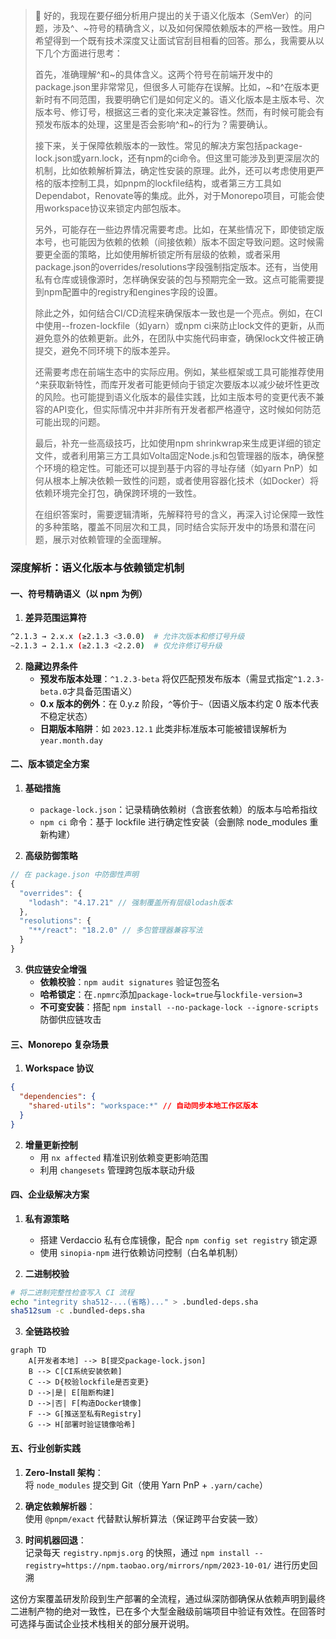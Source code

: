 > 💭 好的，我现在要仔细分析用户提出的关于语义化版本（SemVer）的问题，涉及^、~符号的精确含义，以及如何保障依赖版本的严格一致性。用户希望得到一个既有技术深度又让面试官刮目相看的回答。那么，我需要从以下几个方面进行思考：
>
> 首先，准确理解^和~的具体含义。这两个符号在前端开发中的package.json里非常常见，但很多人可能存在误解。比如，~和^在版本更新时有不同范围，我要明确它们是如何定义的。语义化版本是主版本号、次版本号、修订号，根据这三者的变化来决定兼容性。然而，有时候可能会有预发布版本的处理，这里是否会影响^和~的行为？需要确认。
>
> 接下来，关于保障依赖版本的一致性。常见的解决方案包括package-lock.json或yarn.lock，还有npm的ci命令。但这里可能涉及到更深层次的机制，比如依赖解析算法，确定性安装的原理。此外，还可以考虑使用更严格的版本控制工具，如pnpm的lockfile结构，或者第三方工具如Dependabot，Renovate等的集成。此外，对于Monorepo项目，可能会使用workspace协议来锁定内部包版本。
>
> 另外，可能存在一些边界情况需要考虑。比如，在某些情况下，即使锁定版本号，也可能因为依赖的依赖（间接依赖）版本不固定导致问题。这时候需要更全面的策略，比如使用解析锁定所有层级的依赖，或者采用package.json的overrides/resolutions字段强制指定版本。还有，当使用私有仓库或镜像源时，怎样确保安装的包与预期完全一致。这点可能需要提到npm配置中的registry和engines字段的设置。
>
> 除此之外，如何结合CI/CD流程来确保版本一致也是一个亮点。例如，在CI中使用--frozen-lockfile（如yarn）或npm ci来防止lock文件的更新，从而避免意外的依赖更新。此外，在团队中实施代码审查，确保lock文件被正确提交，避免不同环境下的版本差异。
>
> 还需要考虑在前端生态中的实际应用。例如，某些框架或工具可能推荐使用^来获取新特性，而库开发者可能更倾向于锁定次要版本以减少破坏性更改的风险。也可能提到语义化版本的最佳实践，比如主版本号的变更代表不兼容的API变化，但实际情况中并非所有开发者都严格遵守，这时候如何防范可能出现的问题。
>
> 最后，补充一些高级技巧，比如使用npm shrinkwrap来生成更详细的锁定文件，或者利用第三方工具如Volta固定Node.js和包管理器的版本，确保整个环境的稳定性。可能还可以提到基于内容的寻址存储（如yarn PnP）如何从根本上解决依赖一致性的问题，或者使用容器化技术（如Docker）将依赖环境完全打包，确保跨环境的一致性。
>
> 在组织答案时，需要逻辑清晰，先解释符号的含义，再深入讨论保障一致性的多种策略，覆盖不同层次和工具，同时结合实际开发中的场景和潜在问题，展示对依赖管理的全面理解。
>
> 



### 深度解析：语义化版本与依赖锁定机制

#### 一、符号精确语义（以 npm 为例）

1. **差异范围运算符**
```bash
^2.1.3 → 2.x.x (≥2.1.3 <3.0.0)  # 允许次版本和修订号升级
~2.1.3 → 2.1.x (≥2.1.3 <2.2.0)  # 仅允许修订号升级
```

2. **隐藏边界条件**
   - **预发布版本处理**：`^1.2.3-beta` 将仅匹配预发布版本（需显式指定`^1.2.3-beta.0`才具备范围语义）
   - **0.x 版本的例外**：在 0.y.z 阶段，`^`等价于`~`（因语义版本约定 0 版本代表不稳定状态）
   - **日期版本陷阱**：如 `2023.12.1` 此类非标准版本可能被错误解析为 `year.month.day`

#### 二、版本锁定全方案

1. **基础措施**
   - `package-lock.json`：记录精确依赖树（含嵌套依赖）的版本与哈希指纹
   - `npm ci` 命令：基于 lockfile 进行确定性安装（会删除 node_modules 重新构建）

2. **高级防御策略**
```javascript
// 在 package.json 中防御性声明
{ 
  "overrides": { 
    "lodash": "4.17.21" // 强制覆盖所有层级lodash版本
  },
  "resolutions": {
    "**/react": "18.2.0" // 多包管理器兼容写法
  }
}
```

3. **供应链安全增强**
   - **依赖校验**：`npm audit signatures` 验证包签名
   - **哈希锁定**：在`.npmrc`添加`package-lock=true`与`lockfile-version=3` 
   - **不可变安装**：搭配 `npm install --no-package-lock --ignore-scripts` 防御供应链攻击

#### 三、Monorepo 复杂场景

1. **Workspace 协议**
```json
{
  "dependencies": {
    "shared-utils": "workspace:*" // 自动同步本地工作区版本
  }
}
```

2. **增量更新控制**
   - 用 `nx affected` 精准识别依赖变更影响范围
   - 利用 `changesets` 管理跨包版本联动升级

#### 四、企业级解决方案

1. **私有源策略**
   - 搭建 Verdaccio 私有仓库镜像，配合 `npm config set registry` 锁定源
   - 使用 `sinopia-npm` 进行依赖访问控制（白名单机制）

2. **二进制校验**
```bash
# 将二进制完整性检查写入 CI 流程
echo "integrity sha512-...(省略)..." > .bundled-deps.sha
sha512sum -c .bundled-deps.sha
```

3. **全链路校验**
```mermaid
graph TD
    A[开发者本地] --> B[提交package-lock.json]
    B --> C[CI系统安装依赖]
    C --> D{校验lockfile是否变更}
    D -->|是| E[阻断构建]
    D -->|否| F[构造Docker镜像]
    F --> G[推送至私有Registry]
    G --> H[部署时验证镜像哈希]
```

#### 五、行业创新实践

1. **Zero-Install 架构**：  
   将 `node_modules` 提交到 Git（使用 Yarn PnP + `.yarn/cache`）

2. **确定依赖解析器**：  
   使用 `@pnpm/exact` 代替默认解析算法（保证跨平台安装一致）

3. **时间机器回退**：  
   记录每天 `registry.npmjs.org` 的快照，通过 `npm install --registry=https://npm.taobao.org/mirrors/npm/2023-10-01/` 进行历史回溯

这份方案覆盖研发阶段到生产部署的全流程，通过纵深防御确保从依赖声明到最终二进制产物的绝对一致性，已在多个大型金融级前端项目中验证有效性。在回答时可选择与面试企业技术栈相关的部分展开说明。
